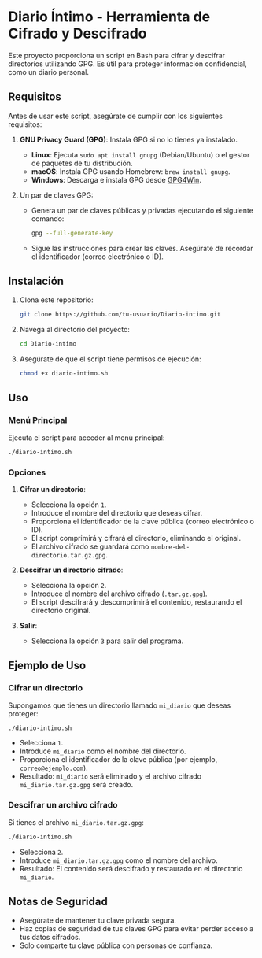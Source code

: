 # Diario Íntimo - Herramienta de Cifrado y Descifrado

Este proyecto proporciona un script en Bash para cifrar y descifrar directorios utilizando GPG. Es útil para proteger información confidencial, como un diario personal.

## Requisitos

Antes de usar este script, asegúrate de cumplir con los siguientes requisitos:

1. **GNU Privacy Guard (GPG)**: Instala GPG si no lo tienes ya instalado.

   - **Linux**: Ejecuta `sudo apt install gnupg` (Debian/Ubuntu) o el gestor de paquetes de tu distribución.
   - **macOS**: Instala GPG usando Homebrew: `brew install gnupg`.
   - **Windows**: Descarga e instala GPG desde [GPG4Win](https://gpg4win.org/).

2. Un par de claves GPG:

   - Genera un par de claves públicas y privadas ejecutando el siguiente comando:
     ```bash
     gpg --full-generate-key
     ```
   - Sigue las instrucciones para crear las claves. Asegúrate de recordar el identificador (correo electrónico o ID).

## Instalación

1. Clona este repositorio:

   ```bash
   git clone https://github.com/tu-usuario/Diario-intimo.git
   ```

2. Navega al directorio del proyecto:

   ```bash
   cd Diario-intimo
   ```

3. Asegúrate de que el script tiene permisos de ejecución:

   ```bash
   chmod +x diario-intimo.sh
   ```

## Uso

### Menú Principal

Ejecuta el script para acceder al menú principal:

```bash
./diario-intimo.sh
```

### Opciones

1. **Cifrar un directorio**:

   - Selecciona la opción `1`.
   - Introduce el nombre del directorio que deseas cifrar.
   - Proporciona el identificador de la clave pública (correo electrónico o ID).
   - El script comprimirá y cifrará el directorio, eliminando el original.
   - El archivo cifrado se guardará como `nombre-del-directorio.tar.gz.gpg`.

2. **Descifrar un directorio cifrado**:

   - Selecciona la opción `2`.
   - Introduce el nombre del archivo cifrado (`.tar.gz.gpg`).
   - El script descifrará y descomprimirá el contenido, restaurando el directorio original.

3. **Salir**:

   - Selecciona la opción `3` para salir del programa.

## Ejemplo de Uso

### Cifrar un directorio

Supongamos que tienes un directorio llamado `mi_diario` que deseas proteger:

```bash
./diario-intimo.sh
```

- Selecciona `1`.
- Introduce `mi_diario` como el nombre del directorio.
- Proporciona el identificador de la clave pública (por ejemplo, `correo@ejemplo.com`).
- Resultado: `mi_diario` será eliminado y el archivo cifrado `mi_diario.tar.gz.gpg` será creado.

### Descifrar un archivo cifrado

Si tienes el archivo `mi_diario.tar.gz.gpg`:

```bash
./diario-intimo.sh
```

- Selecciona `2`.
- Introduce `mi_diario.tar.gz.gpg` como el nombre del archivo.
- Resultado: El contenido será descifrado y restaurado en el directorio `mi_diario`.

## Notas de Seguridad

- Asegúrate de mantener tu clave privada segura.
- Haz copias de seguridad de tus claves GPG para evitar perder acceso a tus datos cifrados.
- Solo comparte tu clave pública con personas de confianza.


